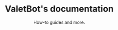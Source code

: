 ---
title: "ValetBot's documentation"
subtitle: "How-to guides and more."
# meta description
description: "ValetBot documentation guides"
draft: false
---